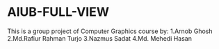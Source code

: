 # AIUB-FULL-VIEW
This is a group project of Computer Graphics course by:
1.Arnob Ghosh
2.Md.Rafiur Rahman Turjo
3.Nazmus Sadat
4.Md. Mehedi Hasan
